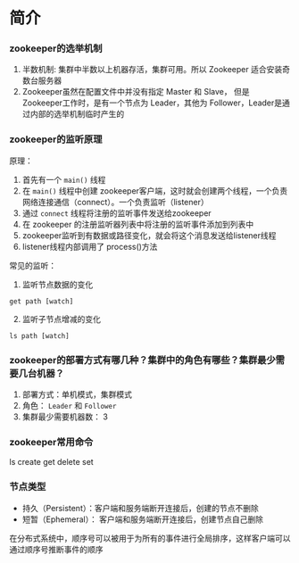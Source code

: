 # 简介
### zookeeper的选举机制

1. 半数机制:  集群中半数以上机器存活，集群可用。所以 Zookeeper 适合安装奇数台服务器
2. Zookeeper虽然在配置文件中并没有指定 Master 和 Slave， 但是 Zookeeper工作时，是有一个节点为 Leader，其他为 Follower，Leader是通过内部的选举机制临时产生的

### zookeeper的监听原理

原理：
1. 首先有一个 `main()` 线程
2. 在 `main()` 线程中创建 zookeeper客户端，这时就会创建两个线程，一个负责网络连接通信（connect）。一个负责监听（listener）
3. 通过 `connect` 线程将注册的监听事件发送给zookeeper
4. 在 zookeeper 的注册监听器列表中将注册的监听事件添加到列表中
5. zookeeper监听到有数据或路径变化，就会将这个消息发送给listener线程
6. listener线程内部调用了 process()方法

常见的监听：
1. 监听节点数据的变化

`get path [watch]`

2. 监听子节点增减的变化

`ls path [watch]`

### zookeeper的部署方式有哪几种？集群中的角色有哪些？集群最少需要几台机器？

1. 部署方式：单机模式，集群模式
2. 角色： `Leader` 和 `Follower`
3. 集群最少需要机器数： 3


### zookeeper常用命令

ls 
create
get 
delete 
set

### 节点类型

- 持久（Persistent）：客户端和服务端断开连接后，创建的节点不删除
- 短暂（Ephemeral）： 客户端和服务端断开连接后，创建节点自己删除


在分布式系统中，顺序号可以被用于为所有的事件进行全局排序，这样客户端可以通过顺序号推断事件的顺序



